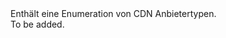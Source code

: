 <Namespace Name="Microsoft.WindowsAzure.MediaServices.Client.Live">
  <Docs>
    <summary>Enthält eine Enumeration von CDN Anbietertypen.</summary> 
    <remarks>To be added.</remarks>
  </Docs>
</Namespace>
